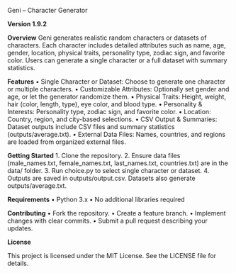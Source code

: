 Geni – Character Generator

**Version 1.9.2**

**Overview**
Geni generates realistic random characters or datasets of characters. Each character includes detailed attributes such as name, age, gender, location, physical traits, personality type, zodiac sign, and favorite color. Users can generate a single character or a full dataset with summary statistics.

**Features**
	•	Single Character or Dataset: Choose to generate one character or multiple characters.
	•	Customizable Attributes: Optionally set gender and age, or let the generator randomize them.
	•	Physical Traits: Height, weight, hair (color, length, type), eye color, and blood type.
	•	Personality & Interests: Personality type, zodiac sign, and favorite color.
	•	Location: Country, region, and city-based selections.
	•	CSV Output & Summaries: Dataset outputs include CSV files and summary statistics (outputs/average.txt).
	•	External Data Files: Names, countries, and regions are loaded from organized external files.

**Getting Started**
	1.	Clone the repository.
	2.	Ensure data files (male_names.txt, female_names.txt, last_names.txt, countries.txt) are in the data/ folder.
	3.	Run choice.py to select single character or dataset.
	4.	Outputs are saved in outputs/output.csv. Datasets also generate outputs/average.txt.

**Requirements**
	•	Python 3.x
	•	No additional libraries required

**Contributing**
	•	Fork the repository.
	•	Create a feature branch.
	•	Implement changes with clear commits.
	•	Submit a pull request describing your updates.

**License**

This project is licensed under the MIT License. See the LICENSE file for details.